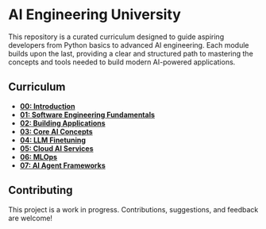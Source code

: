 # AI Engineering University

This repository is a curated curriculum designed to guide aspiring developers from Python basics to advanced AI engineering. Each module builds upon the last, providing a clear and structured path to mastering the concepts and tools needed to build modern AI-powered applications.

## Curriculum

-   [**00: Introduction**](./00-Introduction/README.md)
-   [**01: Software Engineering Fundamentals**](./01-SWE-Fundamentals/)
-   [**02: Building Applications**](./02-Building-Applications/)
-   [**03: Core AI Concepts**](./03-Core-AI-Concepts/)
-   [**04: LLM Finetuning**](./04-LLM-Finetuning/)
-   [**05: Cloud AI Services**](./05-Cloud-AI-Services/)
-   [**06: MLOps**](./06-MLOps/)
-   [**07: AI Agent Frameworks**](./07-AI-Agent-Frameworks/)

## Contributing

This project is a work in progress. Contributions, suggestions, and feedback are welcome! 
